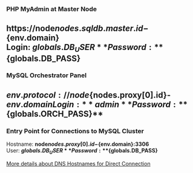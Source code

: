 ### PHP MyAdmin at Master Node
https://node${nodes.sqldb.master.id}-${env.domain}  
Login: **${globals.DB_USER}**  
Password: **${globals.DB_PASS}** 
---	

### MySQL Orchestrator Panel
${env.protocol}://node${nodes.proxy[0].id}-${env.domain}  
Login: **admin**  
Password: **${globals.ORCH_PASS}**
---	

### Entry Point for Connections to MySQL Cluster   
Hostname: **node${nodes.proxy[0].id}-${env.domain}:3306**  
User: **${globals.DB_USER}**  
Password: **${globals.DB_PASS}**  

[More details about DNS Hostnames for Direct Connection](https://jelastic.com/blog/dns-hostnames-for-direct-container-connection/)
